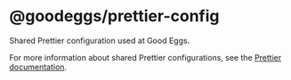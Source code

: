 # @goodeggs/prettier-config

Shared Prettier configuration used at Good Eggs.

For more information about shared Prettier configurations, see the [Prettier documentation](https://prettier.io/docs/en/configuration.html#sharing-configurations).
